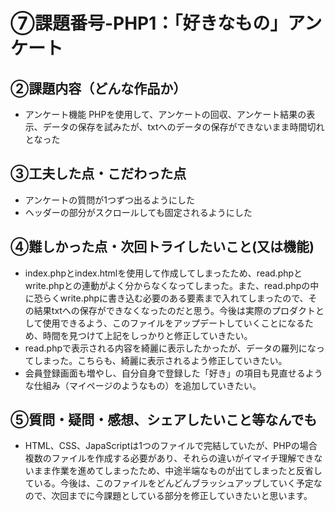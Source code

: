 # ⑦課題番号-PHP1：「好きなもの」アンケート

## ②課題内容（どんな作品か）

- アンケート機能 
PHPを使用して、アンケートの回収、アンケート結果の表示、データの保存を試みたが、txtへのデータの保存ができないまま時間切れとなった

## ③工夫した点・こだわった点

- アンケートの質問が1つずつ出るようにした
- ヘッダーの部分がスクロールしても固定されるようにした

## ④難しかった点・次回トライしたいこと(又は機能)

- index.phpとindex.htmlを使用して作成してしまったため、read.phpとwrite.phpとの連動がよく分からなくなってしまった。また、read.phpの中に恐らくwrite.phpに書き込む必要のある要素まで入れてしまったので、その結果txtへの保存ができなくなったのだと思う。今後は実際のプロダクトとして使用できるよう、このファイルをアップデートしていくことになるため、時間を見つけて上記をしっかりと修正していきたい。
- read.phpで表示される内容を綺麗に表示したかったが、データの羅列になってしまった。こちらも、綺麗に表示されるよう修正していきたい。
- 会員登録画面も増やし、自分自身で登録した「好き」の項目も見直せるような仕組み（マイページのようなもの）を追加していきたい。

## ⑤質問・疑問・感想、シェアしたいこと等なんでも
- HTML、CSS、JapaScriptは1つのファイルで完結していたが、PHPの場合複数のファイルを作成する必要があり、それらの違いがイマイチ理解できないまま作業を進めてしまったため、中途半端なものが出てしまったと反省している。今後は、このファイルをどんどんブラッシュアップしていく予定なので、次回までに今課題としている部分を修正していきたいと思います。
